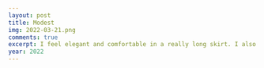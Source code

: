 ```yaml
---
layout: post
title: Modest
img: 2022-03-21.png
comments: true
excerpt: I feel elegant and comfortable in a really long skirt. I also love this shirt.
year: 2022
---
```


